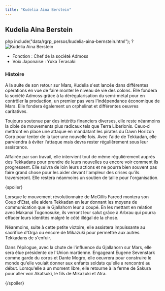 ```yaml
---
title: "Kudelia Aina Berstein"
---
```


Kudelia Aina Berstein
---------------------


php include("data/rgrp\_persos/kudelia-aina-bernstein.html"); ?![Kudelia Aina Berstein](/images/stories/saga/g-tekketsu-s2/persos/kudelia-aina-bernstein.png)


* Fonction : Chef de la société Admoss
* Voix Japonaise : Yuka Terasaki


### Histoire


A la suite de son retour sur Mars, Kudelia s'est lancée dans différentes opérations en vue de faire monter le niveau de vie des colons. Elle fondera la société Admoss grâce à la dérégularisation du semi-métal pour en contrôler la production, un premier pas vers l'indépendance économique de Mars. Elle fondera également un orphelinat et différentes oeuvres caritatives. 


Toujours soutenue par des intérêts financiers diverses, elle reste néanmoins la cible de mouvements plus radicaux tels que Terra Liberionis. Ceux-ci mettront en place une attaque en mandatant les pirates du Dawn Horizon Corp pour tenter de la tuer une nouvelle fois. Avec l'aide de Tekkadan, elle parviendra à éviter l'attaque mais devra rester régulièrement sous leur assistance. 


Affairée par son travail, elle intervient tout de même régulièrement auprès des Tekkadans pour prendre de leurs nouvelles ou encore voir comment ils progressent. Elle suivra de loin leurs actions et ne pourra bien souvent pas faire grand chose pour les aider devant l'ampleur des crises qu'ils traverseront. Elle restera néanmoins un soutien de taille pour l'organisation. 


{spoiler}


Lorsque le mouvement révolutionnaire de McGillis Fareed montera son Coup d'Etat, elle aidera Tekkadan en leur donnant les moyens de communication que le Gjallahorn leur a coupé. En les mettant en relation avec Makanai Togonosuke, ils verront leur salut grâce à Arbrau qui pourra effacer leurs identités malgré le côté illégal de la chose. 


Néanmoins, suite à cette petite victoire, elle assistera impuissante au sacrifice d'Orga ou encore de Mikazuki pour permettre aux autres Tekkadans de s'enfuir. 


Dans l'épilogue, avec la chute de l'influence du Gjallahorn sur Mars, elle sera élue présidente de l'Union martienne. Engageant Eugene Sevenstark comme garde du corps et Dante Mogro, elle oeuvrera pour construire le monde qu'elle voulait donner aux enfants soldats qu'elle a rencontré au début. Lorsqu'elle a un moment libre, elle retourne à la ferme de Sakura pour aller voir Akatsuki, le fils de Mikazuki et Atra.


{/spoiler}


